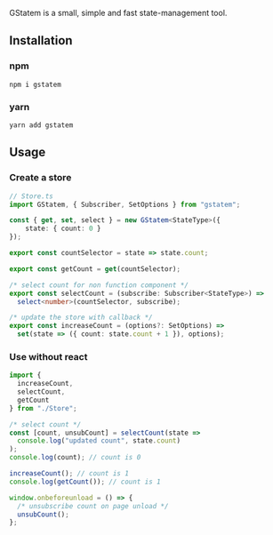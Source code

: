 GStatem is a small, simple and fast state-management tool.

## Installation
### npm
```shell
npm i gstatem
```

### yarn
```shell
yarn add gstatem
```

## Usage
### Create a store
```typescript jsx
// Store.ts
import GStatem, { Subscriber, SetOptions } from "gstatem";

const { get, set, select } = new GStatem<StateType>({
	state: { count: 0 }
});

export const countSelector = state => state.count;

export const getCount = get(countSelector);

/* select count for non function component */
export const selectCount = (subscribe: Subscriber<StateType>) =>
  select<number>(countSelector, subscribe);

/* update the store with callback */
export const increaseCount = (options?: SetOptions) =>
  set(state => ({ count: state.count + 1 }), options);
```

### Use without react
```typescript jsx
import {
  increaseCount,
  selectCount,
  getCount
} from "./Store";

/* select count */
const [count, unsubCount] = selectCount(state =>
  console.log("updated count", state.count)
);
console.log(count); // count is 0

increaseCount(); // count is 1
console.log(getCount()); // count is 1

window.onbeforeunload = () => {
  /* unsubscribe count on page unload */
  unsubCount();
};
```